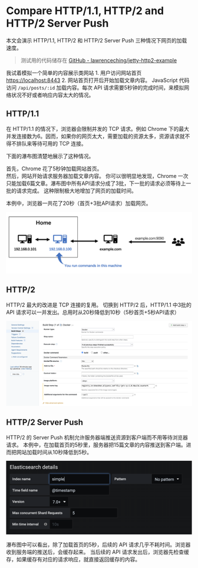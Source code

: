 # Compare HTTP/1.1, HTTP/2 and HTTP/2 Server Push

本文会演示 HTTP/1.1, HTTP/2 和 HTTP/2 Server Push 三种情况下网页的加载速度。

> 测试用的代码储存在 [GitHub - lawrenceching/jetty-http2-example](https://github.com/lawrenceching/jetty-http2-example)

我试着模拟一个简单的内容展示类网站 1. 用户访问网站首页 [https://localhost:8443](https://localhost:8443) 2. 网站首页打开后开始加载文章内容。 JavaScript 代码访问 `/api/posts/:id` 加载内容。每次 API 请求需要5秒钟的完成时间，来模拟网络状况不好或者响应内容太大的情况。

## HTTP/1.1

在 HTTP/1.1 的情况下，浏览器会限制并发的 TCP 请求。例如 Chrome 下的最大并发连接数为6。因而，如果你的网页太大，需要加载的资源太多，资源请求就不得不排队来等待可用的 TCP 连接。

下面的瀑布图清楚地展示了这种情况。

首先，Chrome 花了5秒钟加载网站首页。  
然后，网站开始请求服务器加载文章内容。 你可以很明显地发现，Chrome 一次只能加载6篇文章。瀑布图中所有API请求分成了3批，下一批的请求必须等待上一批的请求完成。 这种限制极大地增加了网页的加载时间。

本例中，浏览器一共花了20秒（首页+3批API请求）加载网页。

![](.gitbook/assets/image%20%2817%29.png)

## HTTP/2

HTTP/2 最大的改进是 TCP 连接的复用。 切换到 HTTP/2 后，HTTP/1.1 中3批的 API 请求可以一并发出。总用时从20秒降低到10秒（5秒首页+5秒API请求）

![](.gitbook/assets/image%20%2822%29.png)

## HTTP/2 Server Push

HTTP/2 的 Server Push 机制允许服务器端推送资源到客户端而不用等待浏览器请求。 本例中，在加载首页的5秒里，服务器把15篇文章的内容推送到客户端。进而把网站加载时间从10秒降低到5秒。

![](.gitbook/assets/image%20%2819%29.png)

瀑布图中可以看出，除了加载首页的5秒，后续的 API 请求几乎不耗时间。浏览器收到服务端的推送后，会缓存起来。 当后续的 API 请求发出后，浏览器先检查缓存，如果缓存有对应的请求响应，就直接返回缓存的内容。


